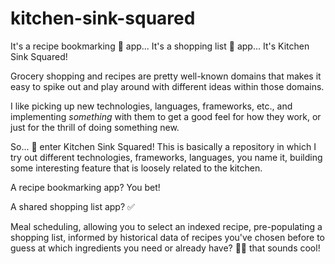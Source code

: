 # kitchen-sink-squared
It's a recipe bookmarking 📖 app... It's a shopping list 🛒 app... It's Kitchen Sink Squared! 

Grocery shopping and recipes are pretty well-known domains that makes it easy to spike out and play around with different ideas within those domains.

I like picking up new technologies, languages, frameworks, etc., and implementing _something_ with them to get a good feel for how they work, or just for the thrill of doing something new.

So... 🥁 enter Kitchen Sink Squared! This is basically a repository in which I try out different technologies, frameworks, languages, you name it, building some interesting feature that is loosely related to the kitchen.

A recipe bookmarking app? You bet!

A shared shopping list app? ✅

Meal scheduling, allowing you to select an indexed recipe, pre-populating a shopping list, informed by historical data of recipes you've chosen before to guess at which ingredients you need or already have? 🤷‍♂️ that sounds cool!
